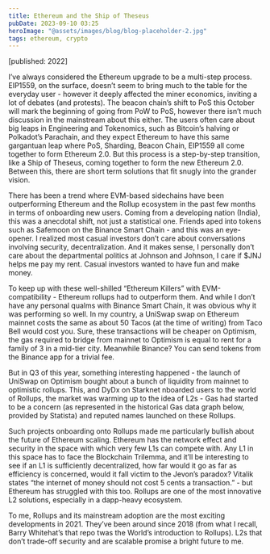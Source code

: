 ```yaml
---
title: Ethereum and the Ship of Theseus
pubDate: 2023-09-10 03:25
heroImage: "@assets/images/blog/blog-placeholder-2.jpg"
tags: ethereum, crypto
---
```


[published: 2022]

I’ve always considered the Ethereum upgrade to be a multi-step process. EIP1559, on the surface, doesn’t seem to bring much to the table for the everyday user - however it deeply affected the miner economics, inviting a lot of debates (and protests). The beacon chain’s shift to PoS this October will mark the beginning of going from PoW to PoS, however there isn’t much discussion in the mainstream about this either. The users often care about big leaps in Engineering and Tokenomics, such as Bitcoin’s halving or Polkadot’s Parachain, and they expect Ethereum to have this same gargantuan leap where PoS, Sharding, Beacon Chain, EIP1559 all come together to form Ethereum 2.0. But this process is a step-by-step transition, like a Ship of Theseus, coming together to form the new Ethereum 2.0. Between this, there are short term solutions that fit snugly into the grander vision.

There has been a trend where EVM-based sidechains have been outperforming Ethereum and the Rollup ecosystem in the past few months in terms of onboarding new users. Coming from a developing nation (India), this was a anecdotal shift, not just a statistical one. Friends aped into tokens such as Safemoon on the Binance Smart Chain - and this was an eye-opener. I realized most casual investors don’t care about conversations involving security, decentralization. And it makes sense, I personally don’t care about the departmental politics at Johnson and Johnson, I care if $JNJ helps me pay my rent. Casual investors wanted to have fun and make money.

To keep up with these well-shilled “Ethereum Killers” with EVM-compatibility - Ethereum rollups had to outperform them. And while I don’t have any personal qualms with Binance Smart Chain, it was obvious why it was performing so well. In my country, a UniSwap swap on Ethereum mainnet costs the same as about 50 Tacos (at the time of writing) from Taco Bell would cost you. Sure, these transactions will be cheaper on Optimism, the gas required to bridge from mainnet to Optimism is equal to rent for a family of 3 in a mid-tier city. Meanwhile Binance? You can send tokens from the Binance app for a trivial fee.

But in Q3 of this year, something interesting happened - the launch of UniSwap on Optimism bought about a bunch of liquidity from mainnet to optimistic rollups. This, and DyDx on Starknet nboarded users to the world of Rollups, the market was warming up to the idea of L2s - Gas had started to be a concern (as represented in the historical Gas data graph below, provided by Statista) and reputed names launched on these Rollups.

Such projects onboarding onto Rollups made me particularly bullish about the future of Ethereum scaling. Ethereum has the network effect and security in the space with which very few L1s can compete with. Any L1 in this space has to face the Blockchain Trilemma, and it’ll be interesting to see if an L1 is sufficiently decentralized, how far would it go as far as efficiency is concerned, would it fall victim to the Jevon’s paradox? Vitalik states “the internet of money should not cost 5 cents a transaction.” - but Ethereum has struggled with this too. Rollups are one of the most innovative L2 solutions, especially in a dapp-heavy ecosystem.

To me, Rollups and its mainstream adoption are the most exciting developments in 2021. They’ve been around since 2018 (from what I recall, Barry Whitehat’s that repo twas the World’s introduction to Rollups). L2s that don’t trade-off security and are scalable promise a bright future to me.